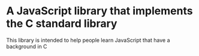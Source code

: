 # A JavaScript library that implements the C standard library

This library is intended to help people learn JavaScript that have a background in C